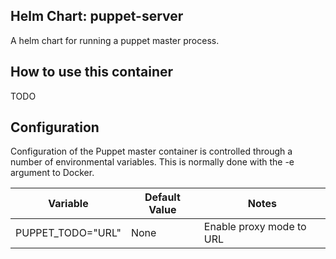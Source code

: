 Helm Chart: puppet-server
-----------------------
A helm chart for running a puppet master process.

How to use this container
-------------------------
TODO

Configuration
-------------
Configuration of the Puppet master container is controlled through a number
of environmental variables. This is normally done with the -e argument to
Docker.

Variable                      | Default Value | Notes
------------------------------|---------------|--------------------------------
PUPPET_TODO="URL"      | None          | Enable proxy mode to URL
